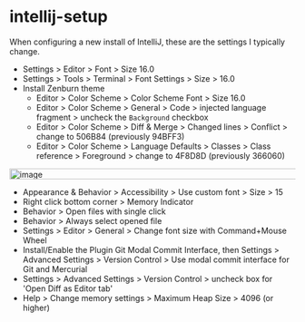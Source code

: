 # intellij-setup

When configuring a new install of IntelliJ, these are the settings I typically change.

* Settings > Editor > Font > Size 16.0
* Settings > Tools > Terminal > Font Settings > Size > 16.0
* Install Zenburn theme
  * Editor > Color Scheme > Color Scheme Font > Size 16.0
  * Editor > Color Scheme > General > Code > injected language fragment > uncheck the `Background` checkbox
  * Editor > Color Scheme > Diff & Merge > Changed lines > Conflict > change to 506B84 (previously 94BFF3)
  * Editor > Color Scheme > Language Defaults > Classes > Class reference > Foreground > change to 4F8D8D (previously 366060)
<img width="593" height="19" alt="image" src="https://github.com/user-attachments/assets/616d2c27-251b-4f51-a091-707383513afb" />

* Appearance & Behavior > Accessibility > Use custom font > Size > 15
* Right click bottom corner > Memory Indicator
* Behavior > Open files with single click
* Behavior > Always select opened file
* Settings > Editor > General > Change font size with Command+Mouse Wheel
* Install/Enable the Plugin Git Modal Commit Interface, then Settings > Advanced Settings > Version Control > Use modal commit interface for Git and Mercurial
* Settings > Advanced Settings > Version Control > uncheck box for 'Open Diff as Editor tab'
* Help > Change memory settings > Maximum Heap Size > 4096 (or higher)
